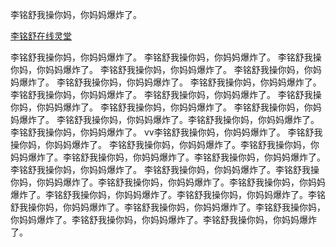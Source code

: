 李铭舒我操你妈，你妈妈爆炸了。

[李铭舒在线灵堂](https://limingshu.ml)


李铭舒我操你妈，你妈妈爆炸了。
李铭舒我操你妈，你妈妈爆炸了。
李铭舒我操你妈，你妈妈爆炸了。
李铭舒我操你妈，你妈妈爆炸了。
李铭舒我操你妈，你妈妈爆炸了。
李铭舒我操你妈，你妈妈爆炸了。
李铭舒我操你妈，你妈妈爆炸了。
李铭舒我操你妈，你妈妈爆炸了。
李铭舒我操你妈，你妈妈爆炸了。
李铭舒我操你妈，你妈妈爆炸了。
李铭舒我操你妈，你妈妈爆炸了。
李铭舒我操你妈，你妈妈爆炸了。
李铭舒我操你妈，你妈妈爆炸了。李铭舒我操你妈，你妈妈爆炸了。李铭舒我操你妈，你妈妈爆炸了。
vv李铭舒我操你妈，你妈妈爆炸了。
李铭舒我操你妈，你妈妈爆炸了。
李铭舒我操你妈，你妈妈爆炸了。李铭舒我操你妈，你妈妈爆炸了。李铭舒我操你妈，你妈妈爆炸了。李铭舒我操你妈，你妈妈爆炸了。
李铭舒我操你妈，你妈妈爆炸了。
李铭舒我操你妈，你妈妈爆炸了。李铭舒我操你妈，你妈妈爆炸了。李铭舒我操你妈，你妈妈爆炸了。李铭舒我操你妈，你妈妈爆炸了。李铭舒我操你妈，你妈妈爆炸了。李铭舒我操你妈，你妈妈爆炸了。李铭舒我操你妈，你妈妈爆炸了。李铭舒我操你妈，你妈妈爆炸了。李铭舒我操你妈，你妈妈爆炸了。李铭舒我操你妈，你妈妈爆炸了。李铭舒我操你妈，你妈妈爆炸了。
